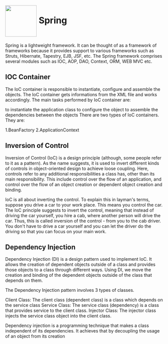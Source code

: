 # <img src="https://github.com/Ansh-Vikalp/Spring/assets/92860846/575b5528-4462-4a3f-a210-91e1b3ef4564" height= 100px width= 100px style="vertical-align: middle" /> Spring   
Spring is a lightweight framework. It can be thought of as a framework of frameworks because it provides support to various frameworks such as Struts, Hibernate, Tapestry, EJB, JSF, etc.
The Spring framework comprises several modules such as IOC, AOP, DAO, Context, ORM, WEB MVC etc.


## IOC Container
The IoC container is responsible to instantiate, configure and assemble the objects. The IoC container gets informations from the XML file and works accordingly. The main tasks performed by IoC container are:

to instantiate the application class
to configure the object
to assemble the dependencies between the objects
There are two types of IoC containers. They are:

1.BeanFactory
2.ApplicationContext


## Inversion of Control

Inversion of Control (IoC) is a design principle (although, some people refer to it as a pattern). As the name suggests, it is used to invert different kinds of controls in object-oriented design to achieve loose coupling.
Here, controls refer to any additional responsibilities a class has, other than its main responsibility. This include control over the flow of an application, and control over the flow of an object creation or dependent object creation and binding.

IoC is all about inverting the control. To explain this in layman's terms, suppose you drive a car to your work place. This means you control the car.
The IoC principle suggests to invert the control, meaning that instead of driving the car yourself, you hire a cab, where another person will drive the car.
Thus, this is called inversion of the control - from you to the cab driver. You don't have to drive a car yourself and you can let the driver do the driving so that you can focus on your main work.



## Dependency Injection
Dependency Injection (DI) is a design pattern used to implement IoC. It allows the creation of dependent objects outside of a class and provides those objects to a class through different ways. Using DI, we move the creation and binding of the dependent objects outside of the class that depends on them.

The Dependency Injection pattern involves 3 types of classes.

Client Class: The client class (dependent class) is a class which depends on the service class
Service Class: The service class (dependency) is a class that provides service to the client class.
Injector Class: The injector class injects the service class object into the client class.


Dependency injection is a programming technique that makes a class independent of its dependencies. It achieves that by decoupling the usage of an object from its creation
